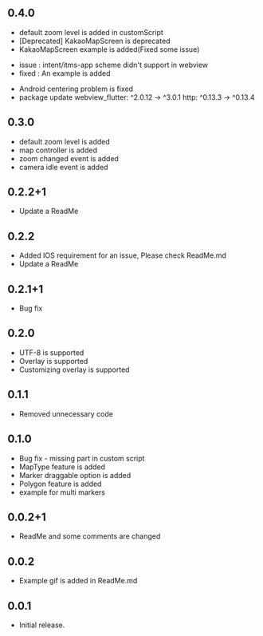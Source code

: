 ## 0.4.0
* default zoom level is added in customScript
* [Deprecated] KakaoMapScreen is deprecated
* KakaoMapScreen example is added(Fixed some issue)
 - issue : intent/itms-app scheme didn't support in webview
 - fixed : An example is added

* Android centering problem is fixed
* package update
 webview_flutter: ^2.0.12 -> ^3.0.1
 http: ^0.13.3 -> ^0.13.4

## 0.3.0
* default zoom level is added
* map controller is added
* zoom changed event is added
* camera idle event is added

## 0.2.2+1
* Update a ReadMe

## 0.2.2
* Added IOS requirement for an issue, Please check ReadMe.md
* Update a ReadMe

## 0.2.1+1
* Bug fix

## 0.2.0
* UTF-8 is supported
* Overlay is supported
* Customizing overlay is supported

## 0.1.1
* Removed unnecessary code

## 0.1.0
* Bug fix - missing part in custom script
* MapType feature is added
* Marker draggable option is added
* Polygon feature is added
* example for multi markers

## 0.0.2+1
* ReadMe and some comments are changed

## 0.0.2
* Example gif is added in ReadMe.md

## 0.0.1
* Initial release.